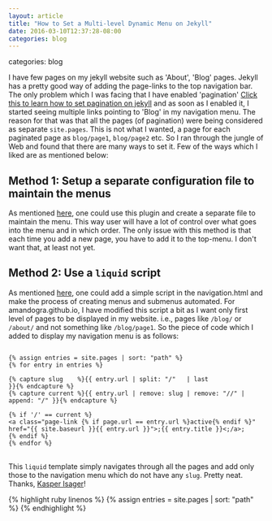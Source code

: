 ```yaml
---
layout: article
title: "How to Set a Multi-level Dynamic Menu on Jekyll"
date: 2016-03-10T12:37:28-08:00
categories: blog
---
```

categories: blog

I have few pages on my jekyll website such as 'About', 'Blog' pages. Jekyll has a pretty good way of adding the page-links to the top navigation bar.
The only problem which I was facing that I have enabled 'pagination' [Click this to learn how to set pagination on jekyll](#) and as soon as I enabled
it, I started seeing multiple links pointing to 'Blog' in my navigation menu. <!--more--> The reason for that was that all the pages (of pagination) were being considered
as separate `site.pages`. This is not what I wanted, a page for each paginated page as `blog/page1`, `blog/page2` etc. So I ran through the jungle of Web and found that
there are many ways to set it. Few of the ways which I liked are as mentioned below:

## Method 1: Setup a separate configuration file to maintain the menus
As mentioned [here](https://github.com/Painted-Fox/jekyll-site-menus), one could use this plugin and create a separate file to maintain the menu. This way user will have a
lot of control over what goes into the menu and in which order. The only issue with this method is that each time you add a new page, you have to add it to the top-menu. I don't want that, at least not yet.

## Method 2: Use a `liquid` script
As mentioned [here](https://gist.github.com/kasperisager/9416313), one could add a simple script in the navigation.html and make the process of creating menus and submenus automated.
For amandogra.github.io, I have modified this script a bit as I want only first level of pages to be displayed in my website. i.e., pages like `/blog/` or `/about/` and not something like `/blog/page1`.
So the piece of code which I added to display my navigation menu is as follows:

<pre>
<code>
&#123;&#37; assign entries = site.pages | sort: "path" &#37;&#125;
&#123;&#37; for entry in entries &#37;&#125;

&#123;&#37; capture slug    &#37;&#125;&#123;&#123; entry.url | split: "/"   | last                       &#125;&#125;&#123;&#37; endcapture &#37;&#125;
&#123;&#37; capture current &#37;&#125;&#123;&#123; entry.url | remove: slug | remove: "//" | append: "/" &#125;&#125;&#123;&#37; endcapture &#37;&#125;

&#123;&#37; if '/' == current &#37;&#125;
&#60;a class="page-link &#123;&#37; if page.url == entry.url &#37;&#125;active&#123;&#37; endif &#37;&#125;"
href="&#123;&#123; site.baseurl &#125;&#125;&#123;&#123; entry.url &#125;&#125;"&#62;;&#123;&#123; entry.title &#125;&#125;&#60;;/a&#62;;
&#123;&#37; endif &#37;&#125;
&#123;&#37; endfor &#37;&#125;
</code>
</pre>

This `liquid` template simply navigates through all the pages and add only those to the navigation menu which do not have any `slug`. Pretty neat. Thanks, [Kasper Isager](https://gist.github.com/kasperisager)!

{% highlight ruby linenos %}
    {% assign entries = site.pages | sort: "path" %}
{% endhighlight %}
